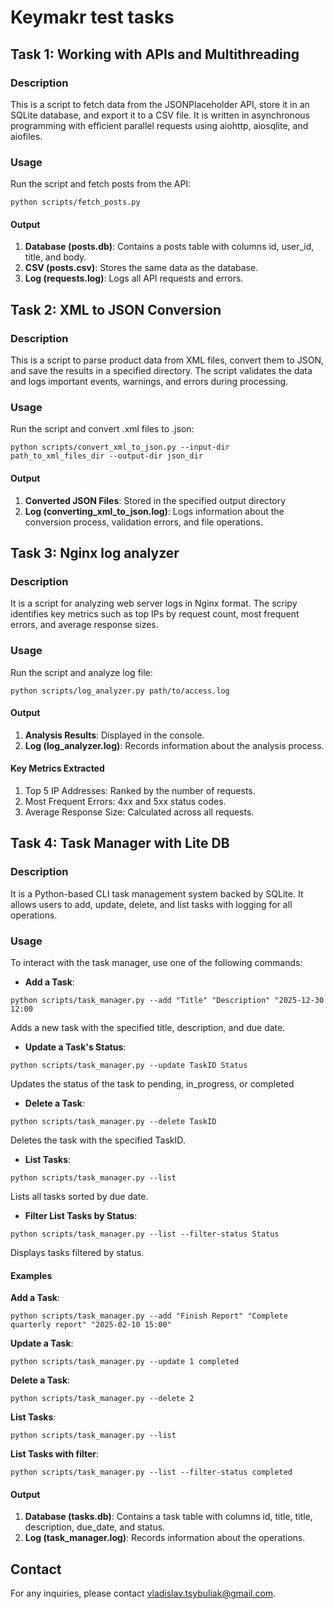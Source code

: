 # Keymakr test tasks


## Task 1: Working with APIs and Multithreading

### Description
This is a script to fetch data from the JSONPlaceholder API, store it in an SQLite database, and export it to a CSV file.
It is written in asynchronous programming with efficient parallel requests using aiohttp, aiosqlite, and aiofiles.

### Usage
Run the script and fetch posts from the API:

`python scripts/fetch_posts.py`

#### Output
1) **Database (posts.db)**: Contains a posts table with columns id, user_id, title, and body.
2) **CSV (posts.csv)**: Stores the same data as the database.
3) **Log (requests.log)**: Logs all API requests and errors.


## Task 2: XML to JSON Conversion

### Description
This is a script to parse product data from XML files, convert them to JSON, and save the results in a specified directory.
The script validates the data and logs important events, warnings, and errors during processing.

### Usage
Run the script and convert .xml files to .json:

`python scripts/convert_xml_to_json.py --input-dir path_to_xml_files_dir --output-dir json_dir`

#### Output
1) **Converted JSON Files**: Stored in the specified output directory
2) **Log (converting_xml_to_json.log)**: Logs information about the conversion process, validation errors, and file operations.


## Task 3: Nginx log analyzer

### Description
It is a script for analyzing web server logs in Nginx format.
The scripy identifies key metrics such as top IPs by request count, most frequent errors, and average response sizes.

### Usage
Run the script and analyze log file:

`python scripts/log_analyzer.py path/to/access.log`

#### Output
1) **Analysis Results**: Displayed in the console.
2) **Log (log_analyzer.log)**: Records information about the analysis process.

#### Key Metrics Extracted
1) Top 5 IP Addresses: Ranked by the number of requests.
2) Most Frequent Errors: 4xx and 5xx status codes.
3) Average Response Size: Calculated across all requests.


## Task 4: Task Manager with Lite DB

### Description
It is a Python-based CLI task management system backed by SQLite.
It allows users to add, update, delete, and list tasks with logging for all operations.

### Usage
To interact with the task manager, use one of the following commands:

 - **Add a Task**:

`python scripts/task_manager.py --add "Title" "Description" "2025-12-30 12:00`

Adds a new task with the specified title, description, and due date.

 - **Update a Task's Status**:

`python scripts/task_manager.py --update TaskID Status`

Updates the status of the task to pending, in_progress, or completed

 - **Delete a Task**:

`python scripts/task_manager.py --delete TaskID`

Deletes the task with the specified TaskID.

 - **List Tasks**:

`python scripts/task_manager.py --list`

Lists all tasks sorted by due date.

 - **Filter List Tasks by Status**:

`python scripts/task_manager.py --list --filter-status Status`

Displays tasks filtered by status.

#### Examples
**Add a Task**:

`python scripts/task_manager.py --add "Finish Report" "Complete quarterly report" "2025-02-10 15:00"`

**Update a Task**:

`python scripts/task_manager.py --update 1 completed`

**Delete a Task**:

`python scripts/task_manager.py --delete 2`

**List Tasks**:

`python scripts/task_manager.py --list`

**List Tasks with filter**:

`python scripts/task_manager.py --list --filter-status completed`


#### Output
1) **Database (tasks.db)**: Contains a task table with columns id, title, title, description, due_date, and status.
2) **Log (task_manager.log)**: Records information about the operations.


## Contact

For any inquiries, please contact [vladislav.tsybuliak@gmail.com](mailto:vladislav.tsybuliak@gmail.com).
